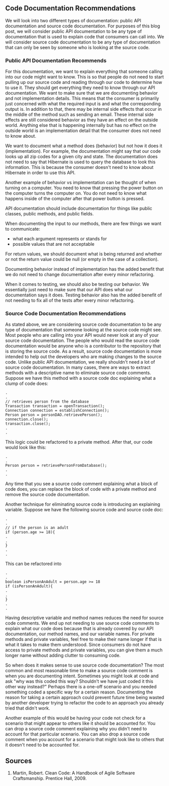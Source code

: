 ## Code Documentation Recommendations
We will look into two different types of documentation: public API documentation and source code documentation. For purposes of this blog post, we will consider public API documentation to be any type of documentation that is used to explain code that consumers can call into. We will consider source code documentation to be any type of documentation that can only be seen by someone who is looking at the source code.

### Public API Documentation Recommends
For this documentation, we want to explain everything that someone calling into our code might want to know. This is so that people do not need to start pulling up our source code and reading through our code to determine how to use it. They should get everything they need to know through our API documentation. We want to make sure that we are documenting behavior and not implementation details. This means that the consumer is primarily just concerned with what the required input is and what the corresponding output is. In addition to that, there may be internal side effects that occur in the middle of the method such as sending an email. These internal side effects are still considered behavior as they have an effect on the outside world. Anything else that is happening internally but has no effect on the outside world is an implementation detail that the consumer does not need to know about.

We want to document what a method does (behavior) but not how it does it (implementation). For example, the documentation might say that our code looks up all zip codes for a given city and state. The documentation does not need to say that Hibernate is used to query the database to look this information. This is because the consumer doesn't need to know about Hibernate in order to use this API.

Another example of behavior vs implementation can be thought of when turning on a computer. You need to know that pressing the power button on the computer turns the computer on. You do not need to know what happens inside of the computer after that power button is pressed.

API documentation should include documentation for things like public classes, public methods, and public fields.

When documenting the input to our methods, there are few things we want to communicate:
* what each argument represents or stands for
* possible values that are not acceptable

For return values, we should document what is being returned and whether or not the return value could be null (or empty in the case of a collection). 

Documenting behavior instead of implementation has the added benefit that we do not need to change documentation after every minor refactoring.

When it comes to testing, we should also be testing our behavior. We essentially just need to make sure that our API does what our documentation says it does. Testing behavior also has the added benefit of not needing to fix all of the tests after every minor refactoring.

### Source Code Documentation Recommendations
As stated above, we are considering source code documentation to be any type of documentation that someone looking at the source code might see. Most people who are calling into your API would never look at any of your source code documentation. The people who would read the source code documentation would be anyone who is a contributor to the repository that is storing the source code. As a result, source code documentation is more intended to help out the developers who are making changes to the source code. Unlike public API documentation, we really shouldn't need a lot of source code documentation. In many cases, there are ways to extract methods with a descriptive name to eliminate source code comments. Suppose we have this method with a source code doc explaining what a clump of code does:
```
.
.
// retrieves person from the database
Transaction transaction = openTransaction();
Connection connection = establishConnection();
Person person = personDAO.retrievePerson();
connection.close();
transaction.close();
.
.
```
This logic could be refactored to a private method. After that, our code would look like this:
```
.
.
Person person = retrievePersonFromDatabase();
.
.
```
Any time that you see a source code comment explaining what a block of code does, you can replace the block of code with a private method and remove the source code documentation.

Another technique for eliminating source code is introducing an explaining variable. Suppose we have the following source code and source code doc:
```
.
.
// if the person is an adult
if (person.age >= 18){
.
.
}
.
.
```
This can be refactored into 
```
.
.
boolean isPersonAnAdult = person.age >= 18
if (isPersonAnAdult){
.
.
}
.
.
```
Having descriptive variable and method names reduces the need for source code comments. We end up not needing to use source code comments to explain what our code does because that is already covered by our API documentation, our method names, and our variable names. For private methods and private variables, feel free to make their name longer if that is what it takes to make them understood. Since consumers do not have access to private methods and private variables, you can give them a much longer name without adding clutter to consuming code. 

So when does it makes sense to use source code documentation? The most common and most reasonable time to make a source code comment is when you are documenting intent. Sometimes you might look at code and ask "why was this coded this way? Shouldn't we have just coded it this other way instead?" Perhaps there is a one-off scenario and you needed something coded a specific way for a certain reason. Documenting the reason for taking a certain approach could prevent future time being wasted by another developer trying to refactor the code to an approach you already tried that didn't work.

Another example of this would be having your code not check for a scenario that might appear to others like it should be accounted for. You can drop a source code comment explaining why you didn't need to account for that particular scenario. You can also drop a source code comment when you account for a scenario that might look like to others that it doesn't need to be accounted for.

## Sources
1. Martin, Robert. Clean Code: A Handbook of Agile Software Craftsmanship. Prentice Hall, 2009.  
